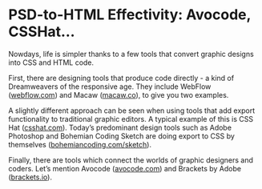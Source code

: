 PSD-to-HTML Effectivity: Avocode, CSSHat…
=========================================

Nowdays, life is simpler thanks to a few tools that convert graphic designs into
CSS and HTML code.

First, there are designing tools that produce code directly - a kind of
Dreamweavers of the responsive age. They include WebFlow
([webflow.com](<https://webflow.com/>)) and Macaw
([macaw.co](<http://macaw.co>)), to give you two examples.

A slightly different approach can be seen when using tools that add export
functionality to traditional graphic editors. A typical example of this is CSS
Hat ([csshat.com](<https://csshat.com/>)). Today’s predominant design tools such
as Adobe Photoshop and Bohemian Coding Sketch are doing export to CSS by
themselves ([bohemiancoding.com/sketch](<http://bohemiancoding.com/sketch/>)).

Finally, there are tools which connect the worlds of graphic designers and
coders. Let’s mention Avocode ([avocode.com](<http://avocode.com/>)) and
Brackets by Adobe ([brackets.io](<http://brackets.io/>)).
